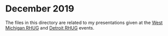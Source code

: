 # December 2019

The files in this directory are related to my presentations given at the
[West Michigan RHUG](https://events.redhat.com/profile/form/index.cfm?PKformID=0x1097260001)
and [Detroit RHUG](https://events.redhat.com/profile/form/index.cfm?PKformID=0x1116640001)
events.
